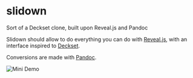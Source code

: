 # slidown

Sort of a Deckset clone, built upon Reveal.js and Pandoc

Slidown should allow to do everything you can do with
[Reveal.js](http://lab.hakim.se/reveal-js), with an interface inspired to
[Deckset](http://www.decksetapp.com/).

Conversions are made with [Pandoc](http://pandoc.org/).


![Mini Demo](http://dl.dropboxusercontent.com/s/9y4js2il4aws4b5/demo-slidown.gif)
